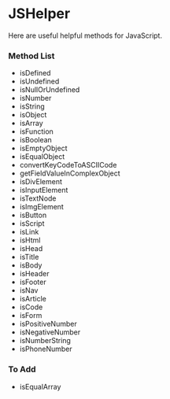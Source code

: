 # JSHelper
Here are useful helpful methods for JavaScript.

### Method List
- isDefined
- isUndefined
- isNullOrUndefined
- isNumber
- isString
- isObject
- isArray
- isFunction
- isBoolean
- isEmptyObject
- isEqualObject
- convertKeyCodeToASCIICode
- getFieldValueInComplexObject
- isDivElement
- isInputElement
- isTextNode
- isImgElement
- isButton
- isScript
- isLink
- isHtml
- isHead
- isTitle
- isBody
- isHeader
- isFooter
- isNav
- isArticle
- isCode
- isForm
- isPositiveNumber
- isNegativeNumber
- isNumberString
- isPhoneNumber

### To Add
- isEqualArray
